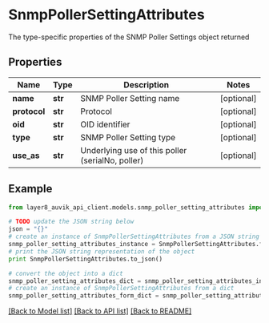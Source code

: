 # SnmpPollerSettingAttributes

The type-specific properties of the SNMP Poller Settings object returned

## Properties
Name | Type | Description | Notes
------------ | ------------- | ------------- | -------------
**name** | **str** | SNMP Poller Setting name | [optional] 
**protocol** | **str** | Protocol | [optional] 
**oid** | **str** | OID identifier | [optional] 
**type** | **str** | SNMP Poller Setting type | [optional] 
**use_as** | **str** | Underlying use of this poller (serialNo, poller) | [optional] 

## Example

```python
from layer8_auvik_api_client.models.snmp_poller_setting_attributes import SnmpPollerSettingAttributes

# TODO update the JSON string below
json = "{}"
# create an instance of SnmpPollerSettingAttributes from a JSON string
snmp_poller_setting_attributes_instance = SnmpPollerSettingAttributes.from_json(json)
# print the JSON string representation of the object
print SnmpPollerSettingAttributes.to_json()

# convert the object into a dict
snmp_poller_setting_attributes_dict = snmp_poller_setting_attributes_instance.to_dict()
# create an instance of SnmpPollerSettingAttributes from a dict
snmp_poller_setting_attributes_form_dict = snmp_poller_setting_attributes.from_dict(snmp_poller_setting_attributes_dict)
```
[[Back to Model list]](../README.md#documentation-for-models) [[Back to API list]](../README.md#documentation-for-api-endpoints) [[Back to README]](../README.md)


